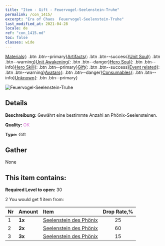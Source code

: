 ```yaml
---
title: "Item - Gift - Feuervogel-Seelenstein-Truhe"
permalink: /con_1415/
excerpt: "Era of Chaos  Feuervogel-Seelenstein-Truhe"
last_modified_at: 2021-04-28
locale: de
ref: "con_1415.md"
toc: false
classes: wide
---
```

 [Materials](/ItemsDE/){: .btn .btn--primary}[Artifacts](/ItemsDE/Artifacts/){: .btn .btn--success}[Unit Soul](/ItemsDE/UnitSoul/){: .btn .btn--warning}[Unit Awakening](/ItemsDE/UnitAwakening/){: .btn .btn--danger}[Hero Soul](/ItemsDE/HeroSoul/){: .btn .btn--info}[Hero Skill](/ItemsDE/HeroSkill/){: .btn .btn--primary}[Gift](/ItemsDE/Gift/){: .btn .btn--success}[Event related](/ItemsDE/Events/){: .btn .btn--warning}[Avatars](/ItemsDE/Avatars/){: .btn .btn--danger}[Consumables](/ItemsDE/Consumables/){: .btn .btn--info}[Unknown](/ItemsDE/Unknown/){: .btn .btn--primary}

 ![Feuervogel-Seelenstein-Truhe](/images/t/i_907028.png)

## Details
 **Beschreibung:** Gewährt eine bestimmte Anzahl an Phönix-Seelensteinen.

 **Quality:** <span style="color: #DA70D6">OK</span>

 **Type:** Gift

## Gather

  None

## This item contains:

 **Required Level to open:** 30

 2 You would get **1** item  from:

  | Nr | Amount |     Item    | Drop Rate,% |
  |:---|:-------|:------------|:---------:|
  | 1 |  **1x** | [Seelenstein des Phönix](/ItemsDE/unt_348/) | 25 | 
  | 2 |  **2x** | [Seelenstein des Phönix](/ItemsDE/unt_348/) | 60 | 
  | 3 |  **3x** | [Seelenstein des Phönix](/ItemsDE/unt_348/) | 15 | 
